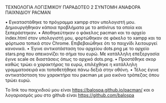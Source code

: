 ΤΕΧΝΟΛΟΓΙΑ ΛΟΓΙΣΜΙΚΟΥ ΠΑΡΑΔΟΤΕΟ 2 ΣΥΝΤΟΜΗ ΑΝΑΦΟΡΑ ΠΑΙΧΝΙΔΙΟΥ PACMAN

•	Εγκαταστάθηκε το πρόγραμμα xampp στον υπολογιστή μου. Δημιουργήθηκαν κάποια προβλήματα με το antivirus τα οποία και ξεπεράστηκαν. 
•	Αποθηκεύτηκαν ο φάκελος pacman και το αρχείο index.html στον υπολογιστή μου, φορτώθηκαν σε φάκελο το xampp και τα φόρτωσα τοπικά 
στον Chrome. Επιβεβαιώθηκε ότι το παιχνίδι λειτουργεί κανονικά. •	Έγινε αντικατάσταση του αρχείου dots.png με το αρχείο stars.png 
που απεικονίζει το σήμα του ευρώ. Με κατάλληλη επεξεργασία έγινε scale σε διαστάσεις όπως το αρχικό dots.png. 
•	Προστέθηκε σκορ καθώς τρώει ο χαρακτήρας τα ευρώ, επιλέχθηκε η κατάλληλη γραμματοσειρά και τοποθετήθηκε πάνω δεξιά στην οθόνη.
•	Τέλος έγινε αντικατάσταση του χαρακτήρα του pacman με μια εικόνα τράπεζας όπου τρώει ευρώ.

Το link του παιχνιδιού μου είναι https://balospa.github.io/pacman/ και ο λογαριασμός μου στο github είναι https://github.com/balospa
